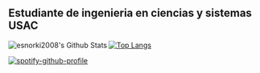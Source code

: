 ## Estudiante de ingenieria en ciencias y sistemas USAC

<img align="left" alt="esnorki2008's Github Stats" src="https://github-readme-stats-liart-seven.vercel.app/api?username=JoseTg1904&show_icos=true&hide_border=true&theme=cobalt"/>

[![Top Langs](https://github-readme-stats-liart-seven.vercel.app/api/top-langs/?username=JoseTg1904&langs_count=10)](https://github.com/anuraghazra/github-readme-stats)

[![spotify-github-profile](https://spotify-github-profile.vercel.app/api/view?uid=21kdjg7gd3rbxjoa2ethbowji&cover_image=true&theme=default)](https://github.com/kittinan/spotify-github-profile)

<!--
**JoseTg1904/JoseTg1904** is a ✨ _special_ ✨ repository because its `README.md` (this file) appears on your GitHub profile.

Here are some ideas to get you started:

- 🔭 I’m currently working on ...
- 🌱 I’m currently learning ...
- 👯 I’m looking to collaborate on ...
- 🤔 I’m looking for help with ...
- 💬 Ask me about ...
- 📫 How to reach me: ...
- 😄 Pronouns: ...
- ⚡ Fun fact: ...
-->
